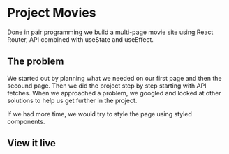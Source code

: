 # Project Movies

Done in pair programming we build a multi-page movie site using React Router, API combined with useState and useEffect.

## The problem

We started out by planning what we needed on our first page and then the secound page. Then we did the project step by step starting with API fetches. When we approached a problem, we googled and looked at other solutions to help us get further in the project.

If we had more time, we would try to style the page using styled components.

## View it live
